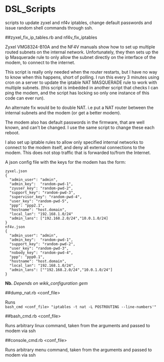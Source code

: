 # DSL_Scripts

scripts to update zyxel and nf4v iptables, change default passwords and issue random shell commands through ssh.

##zyxel_fix_ip_tables.rb and nf4v_fix_iptables

Zyxel VMG8324-B10A and the NF4V manuals show how to set up multiple routed subnets on the internal network.
Unfortunately, they then sets up the ip Masquerade rule to only allow the subnet directly on the interface of the modem,
to connect to the internet.

This script is really only needed when the router restarts, but I have no way to know when this happens, short of polling.
I run this every 3 minutes using cron on a server to update the iptable NAT MASQUERADE rule to work with multiple subnets.
 (this script is imbedded in another script that checks I can ping the modem, and the script has locking so only one instance of this code can ever run).

An alternate fix would be to double NAT. i.e put a NAT router between the internal subnets and the modem (or get a better modem).

The modem also has default passwords in the firmware, that are well known, and can't be changed. I use the same script to change these each reboot.

I also set up iptable rules to allow only specified internal networks to connect to the modem itself, and deny all external connections to the modem. This does not stop traffic that is forwarded to/from the Internet.

A json config file with the keys for the modem has the form:
```
zyxel.json
{
  "admin_user": "admin",
  "admin_key":  "random-pwd-1",
  "zyuser_key": "random-pwd-2",
  "support_key": "random-pwd-3",
  "supervisor_key": "random-pwd-4",
  "user_key": "random-pwd-5",
  "ppp": "ppp2.1",
  "hostname": "host.domain",
  "local_lan": "192.168.1.0/24"
  "admin_lans": ["192.168.2.0/24","10.0.1.0/24]
}
nf4v.json
{
  "admin_user": "admin",
  "admin_key":  "random-pwd-1",
  "support_key": "random-pwd-2",
  "user_key": "random-pwd-3",
  "nobody_key": "random-pwd-4",
  "ppp": "ppp0.1",
  "hostname": "host.domain",
  "local_lan": "192.168.1.0/24",
  "admin_lans": [""192.168.2.0/24","10.0.1.0/24"]
}
```
**Nb.** *Depends on wikk_configuration gem*

##dump_nat.rb <conf_file>

Runs  
`bash_cmd <conf_file> "iptables -t nat -L POSTROUTING --line-numbers'"`

##bash_cmd.rb <conf_file>

Runs arbitrary linux command, taken from the arguments and passed to modem via ssh

##console_cmd.rb <conf_file>

Runs arbitrary menu command, taken from the arguments and passed to modem via ssh
